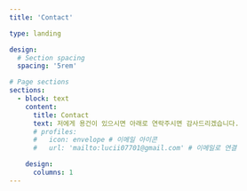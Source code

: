 ```yaml
---
title: 'Contact'

type: landing

design:
  # Section spacing
  spacing: '5rem'

# Page sections
sections:
  - block: text
    content:
      title: Contact
      text: 저에게 용건이 있으시면 아래로 연락주시면 감사드리겠습니다.
      # profiles:
      #   icon: envelope # 이메일 아이콘
      #   url: 'mailto:lucii07701@gmail.com' # 이메일로 연결

    design:
      columns: 1
---
```

